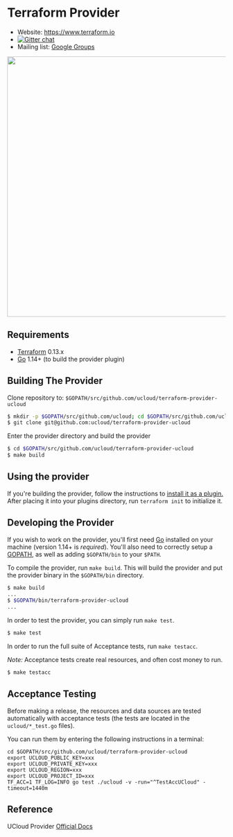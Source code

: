 Terraform Provider
==================

- Website: https://www.terraform.io
- [![Gitter chat](https://badges.gitter.im/hashicorp-terraform/Lobby.png)](https://gitter.im/hashicorp-terraform/Lobby)
- Mailing list: [Google Groups](http://groups.google.com/group/terraform-tool)

<img src="https://cdn.rawgit.com/hashicorp/terraform-website/master/content/source/assets/images/logo-hashicorp.svg" width="600px">

Requirements
------------

- [Terraform](https://www.terraform.io/downloads.html) 0.13.x
- [Go](https://golang.org/doc/install) 1.14+ (to build the provider plugin)

Building The Provider
---------------------

Clone repository to: `$GOPATH/src/github.com/ucloud/terraform-provider-ucloud`

```sh
$ mkdir -p $GOPATH/src/github.com/ucloud; cd $GOPATH/src/github.com/ucloud
$ git clone git@github.com:ucloud/terraform-provider-ucloud
```

Enter the provider directory and build the provider

```sh
$ cd $GOPATH/src/github.com/ucloud/terraform-provider-ucloud
$ make build
```

Using the provider
----------------------

If you're building the provider, follow the instructions to [install it as a plugin.](https://www.terraform.io/docs/plugins/basics.html#installing-a-plugin) After placing it into your plugins directory,  run `terraform init` to initialize it.

Developing the Provider
---------------------------

If you wish to work on the provider, you'll first need [Go](http://www.golang.org) installed on your machine (version 1.14+ is *required*). You'll also need to correctly setup a [GOPATH](http://golang.org/doc/code.html#GOPATH), as well as adding `$GOPATH/bin` to your `$PATH`.

To compile the provider, run `make build`. This will build the provider and put the provider binary in the `$GOPATH/bin` directory.

```sh
$ make build
...
$ $GOPATH/bin/terraform-provider-ucloud
...
```

In order to test the provider, you can simply run `make test`.

```sh
$ make test
```

In order to run the full suite of Acceptance tests, run `make testacc`.

*Note:* Acceptance tests create real resources, and often cost money to run.

```sh
$ make testacc
```

## Acceptance Testing

Before making a release, the resources and data sources are tested automatically with acceptance tests (the tests are located in the `ucloud/*_test.go` files).

You can run them by entering the following instructions in a terminal:

```
cd $GOPATH/src/github.com/ucloud/terraform-provider-ucloud
export UCLOUD_PUBLIC_KEY=xxx
export UCLOUD_PRIVATE_KEY=xxx
export UCLOUD_REGION=xxx
export UCLOUD_PROJECT_ID=xxx
TF_ACC=1 TF_LOG=INFO go test ./ucloud -v -run="^TestAccUCloud" -timeout=1440m
```

## Reference

UCloud Provider [Official Docs](https://www.terraform.io/docs/providers/ucloud/index.html)